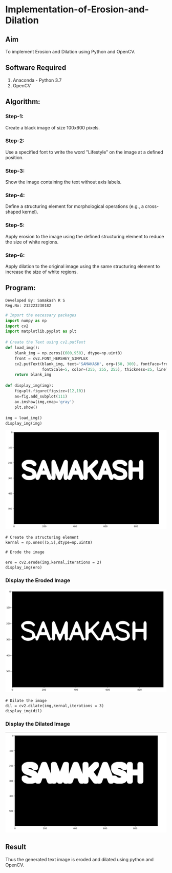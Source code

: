 # Implementation-of-Erosion-and-Dilation
## Aim
To implement Erosion and Dilation using Python and OpenCV.
## Software Required
1. Anaconda - Python 3.7
2. OpenCV
## Algorithm:
### Step-1:
Create a black image of size 100x600 pixels.
### Step-2:
Use a specified font to write the word "Lifestyle" on the image at a defined position.
### Step-3:
Show the image containing the text without axis labels.
### Step-4:
Define a structuring element for morphological operations (e.g., a cross-shaped kernel).
### Step-5:
Apply erosion to the image using the defined structuring element to reduce the size of white regions.
### Step-6:
Apply dilation to the original image using the same structuring element to increase the size of white regions.
 
## Program:
```
Developed By: Samakash R S
Reg.No: 212223230182
```
``` Python
# Import the necessary packages
import numpy as np
import cv2
import matplotlib.pyplot as plt

# Create the Text using cv2.putText
def load_img():
    blank_img = np.zeros((600,950), dtype=np.uint8)
    front = cv2.FONT_HERSHEY_SIMPLEX
    cv2.putText(blank_img, text='SAMAKASH', org=(50, 300), fontFace=front, 
                fontScale=5, color=(255, 255, 255), thickness=25, lineType=cv2.LINE_AA)
    return blank_img

def display_img(img):
    fig=plt.figure(figsize=(12,10))
    ax=fig.add_subplot(111)
    ax.imshow(img,cmap='gray')
    plt.show()

img = load_img()
display_img(img)
```
![alt text](<Screenshot 2025-05-06 082947.png>)

```
# Create the structuring element
kernal = np.ones((5,5),dtype=np.uint8)
```
```
# Erode the image

ero = cv2.erode(img,kernal,iterations = 2)
display_img(ero)

```
### Display the Eroded Image

![alt text](<Screenshot 2025-05-06 082959.png>)

```
# Dilate the image
dil = cv2.dilate(img,kernal,iterations = 3)
display_img(dil)

```
### Display the Dilated Image

![alt text](<Screenshot 2025-05-06 083008.png>)

## Result
Thus the generated text image is eroded and dilated using python and OpenCV.

